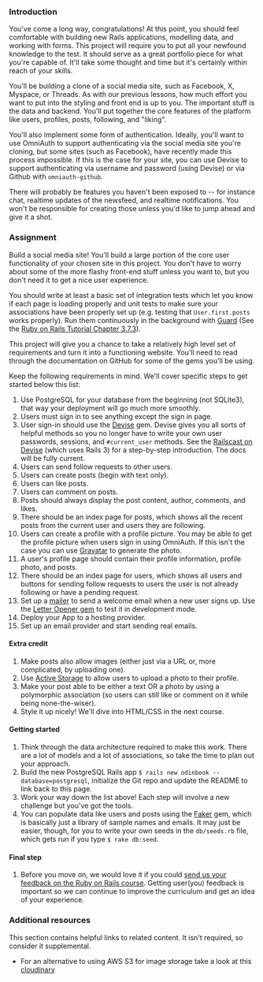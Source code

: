 ### Introduction

You've come a long way, congratulations! At this point, you should feel comfortable with building new Rails applications, modelling data, and working with forms. This project will require you to put all your newfound knowledge to the test. It should serve as a great portfolio piece for what you're capable of. It'll take some thought and time but it's certainly within reach of your skills.

You'll be building a clone of a social media site, such as Facebook, X, Myspace, or Threads. As with our previous lessons, how much effort you want to put into the styling and front end is up to you. The important stuff is the data and backend. You'll put together the core features of the platform like users, profiles, posts, following, and "liking".

You'll also implement some form of authentication. Ideally, you'll want to use OmniAuth to support authenticating via the social media site you're cloning, but some sites (such as Facebook), have recently made this process impossible. If this is the case for your site, you can use Devise to support authenticating via username and password (using Devise) or via Github with `omniauth-github`.

There will probably be features you haven't been exposed to -- for instance chat, realtime updates of the newsfeed, and realtime notifications. You won't be responsible for creating those unless you'd like to jump ahead and give it a shot.

### Assignment

Build a social media site! You'll build a large portion of the core user functionality of your chosen site in this project. You don't have to worry about some of the more flashy front-end stuff unless you want to, but you don't need it to get a nice user experience.

You should write at least a basic set of integration tests which let you know if each page is loading properly and unit tests to make sure your associations have been properly set up (e.g. testing that `User.first.posts` works properly). Run them continuously in the background with [Guard](https://github.com/guard/guard) (See the [Ruby on Rails Tutorial Chapter 3.7.3](https://www.learnenough.com/ruby-on-rails-4th-edition-tutorial/static_pages#sec-guard)).

This project will give you a chance to take a relatively high level set of requirements and turn it into a functioning website. You'll need to read through the documentation on GitHub for some of the gems you'll be using.

Keep the following requirements in mind. We'll cover specific steps to get started below this list:

<div class="lesson-content__panel" markdown="1">

1. Use PostgreSQL for your database from the beginning (not SQLite3), that way your deployment will go much more smoothly.
1. Users must sign in to see anything except the sign in page.
1. User sign-in should use the [Devise](https://github.com/plataformatec/devise) gem. Devise gives you all sorts of helpful methods so you no longer have to write your own user passwords, sessions, and `#current_user` methods. See the [Railscast on Devise](http://railscasts.com/episodes/209-introducing-devise?view=asciicast) (which uses Rails 3) for a step-by-step introduction. The docs will be fully current.
1. Users can send follow requests to other users.
1. Users can create posts (begin with text only).
1. Users can like posts.
1. Users can comment on posts.
1. Posts should always display the post content, author, comments, and likes.
1. There should be an index page for posts, which shows all the recent posts from the current user and users they are following.
1. Users can create a profile with a profile picture. You may be able to get the profile picture when users sign in using OmniAuth. If this isn't the case you can use [Gravatar](https://en.gravatar.com/) to generate the photo.
1. A user's profile page should contain their profile information, profile photo, and posts.
1. There should be an index page for users, which shows all users and buttons for sending follow requests to users the user is not already following or have a pending request.
1. Set up a [mailer](http://guides.rubyonrails.org/action_mailer_basics.html) to send a welcome email when a new user signs up. Use the [Letter Opener gem](https://github.com/ryanb/letter_opener) to test it in development mode.
1. Deploy your App to a hosting provider.
1. Set up an email provider and start sending real emails.

#### Extra credit

1. Make posts also allow images (either just via a URL or, more complicated, by uploading one).
1. Use [Active Storage](https://guides.rubyonrails.org/active_storage_overview.html) to allow users to upload a photo to their profile.
1. Make your post able to be either a text OR a photo by using a polymorphic association (so users can still like or comment on it while being none-the-wiser).
1. Style it up nicely! We'll dive into HTML/CSS in the next course.

#### Getting started

1. Think through the data architecture required to make this work. There are a lot of models and a lot of associations, so take the time to plan out your approach.
1. Build the new PostgreSQL Rails app `$ rails new odinbook --database=postgresql`, initialize the Git repo and update the README to link back to this page.
1. Work your way down the list above! Each step will involve a new challenge but you've got the tools.
1. You can populate data like users and posts using the [Faker](https://github.com/stympy/faker) gem, which is basically just a library of sample names and emails. It may just be easier, though, for you to write your own seeds in the `db/seeds.rb` file, which gets run if you type `$ rake db:seed`.

#### Final step

1. Before you move on, we would love it if you could [send us your feedback on the Ruby on Rails course](https://docs.google.com/forms/d/e/1FAIpQLScrIWkh4Bm3Qv7FH7PuWjLRCryevoJGgpA4tTis4R7CpXp9oQ/viewform?usp=sf_link). Getting user(you) feedback is important so we can continue to improve the curriculum and get an idea of your experience.

</div>

### Additional resources

This section contains helpful links to related content. It isn't required, so consider it supplemental.

- For an alternative to using AWS S3 for image storage take a look at this [cloudinary](https://cloudinary.com/documentation/rails_integration)
